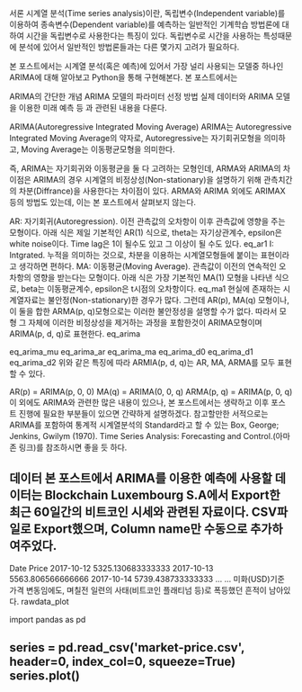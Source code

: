 서론
시계열 분석(Time series analysis)이란,
독립변수(Independent variable)를 이용하여 종속변수(Dependent variable)를 예측하는 일반적인 기계학습 방법론에 대하여 시간을 독립변수로 사용한다는 특징이 있다. 독립변수로 시간을 사용하는 특성때문에 분석에 있어서 일반적인 방법론들과는 다른 몇가지 고려가 필요하다.

본 포스트에서는 시계열 분석(혹은 예측)에 있어서 가장 널리 사용되는 모델중 하나인 ARIMA에 대해 알아보고 Python을 통해 구현해본다.
본 포스트에서는

ARIMA의 간단한 개념
ARIMA 모델의 파라미터 선정 방법
실제 데이터와 ARIMA 모델을 이용한 미래 예측
등 과 관련된 내용을 다룬다.

ARIMA(Autoregressive Integrated Moving Average)
ARIMA는 Autoregressive Integrated Moving Average의 약자로, Autoregressive는 자기회귀모형을 의미하고, Moving Average는 이동평균모형을 의미한다.

즉, ARIMA는 자기회귀와 이동평균을 둘 다 고려하는 모형인데, ARMA와 ARIMA의 차이점은 ARIMA의 경우 시계열의 비정상성(Non-stationary)을 설명하기 위해 관측치간의 차분(Diffrance)을 사용한다는 차이점이 있다.
ARMA와 ARIMA 외에도 ARIMAX 등의 방법도 있는데, 이는 본 포스트에서 살펴보지 않는다.

AR: 자기회귀(Autoregression). 이전 관측값의 오차항이 이후 관측값에 영향을 주는 모형이다. 아래 식은 제일 기본적인 AR(1) 식으로, theta는 자기상관계수, epsilon은 white noise이다. Time lag은 1이 될수도 있고 그 이상이 될 수도 있다.
eq_ar1
I: Intgrated. 누적을 의미하는 것으로, 차분을 이용하는 시계열모형들에 붙이는 표현이라고 생각하면 편하다.
MA: 이동평균(Moving Average). 관측값이 이전의 연속적인 오차항의 영향을 받는다는 모형이다. 아래 식은 가장 기본적인 MA(1) 모형을 나타낸 식으로, beta는 이동평균계수, epsilon은 t시점의 오차항이다. 
eq_ma1
현실에 존재하는 시계열자료는 불안정(Non-stationary)한 경우가 많다. 그런데 AR(p), MA(q) 모형이나, 이 둘을 합한 ARMA(p, q)모형으로는 이러한 불안정성을 설명할 수가 없다.
따라서 모형 그 자체에 이러한 비정상성을 제거하는 과정을 포함한것이 ARIMA모형이며 ARIMA(p, d, q)로 표현한다.
eq_arima

eq_arima_mu
eq_arima_ar
eq_arima_ma
eq_arima_d0
eq_arima_d1
eq_arima_d2
위와 같은 특징에 따라 ARMIA(p, d, q)는 AR, MA, ARMA를 모두 표현할 수 있다.

AR(p) = ARIMA(p, 0, 0)
MA(q) = ARIMA(0, 0, q)
ARMA(p, q) = ARIMA(p, 0, q)
이 외에도 ARIMA와 관련한 많은 내용이 있으나, 본 포스트에서는 생략하고 이후 포스트 진행에 필요한 부분들이 있으면 간략하게 설명하겠다. 참고할만한 서적으로는 ARIMA를 포함하여 통계적 시계열분석의 Standard라고 할 수 있는 Box, George; Jenkins, Gwilym (1970). Time Series Analysis: Forecasting and Control.(아마존 링크)를 참조하시면 좋을 듯 하다.

데이터
본 포스트에서 ARIMA를 이용한 예측에 사용할 데이터는 Blockchain Luxembourg S.A에서 Export한 최근 60일간의 비트코인 시세와 관련된 자료이다.
CSV파일로 Export했으며, Column name만 수동으로 추가하여주었다.
---
Date	Price
2017-10-12	5325.130683333333
2017-10-13	5563.806566666666
2017-10-14	5739.438733333333
…	…
미화(USD)기준 가격 변동임에도, 며칠전 일련의 사태(비트코인 플래티넘 등)로 폭등했던 흔적이 남아있다.
rawdata_plot

import pandas as pd

series = pd.read_csv('market-price.csv', header=0, index_col=0, squeeze=True)
series.plot()
---
